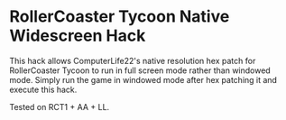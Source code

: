 # RollerCoaster Tycoon Native Widescreen Hack
This hack allows ComputerLife22's native resolution hex patch for RollerCoaster Tycoon to run in full screen mode rather than windowed mode. Simply run the game in windowed mode after hex patching it and execute this hack.

Tested on RCT1 + AA + LL.